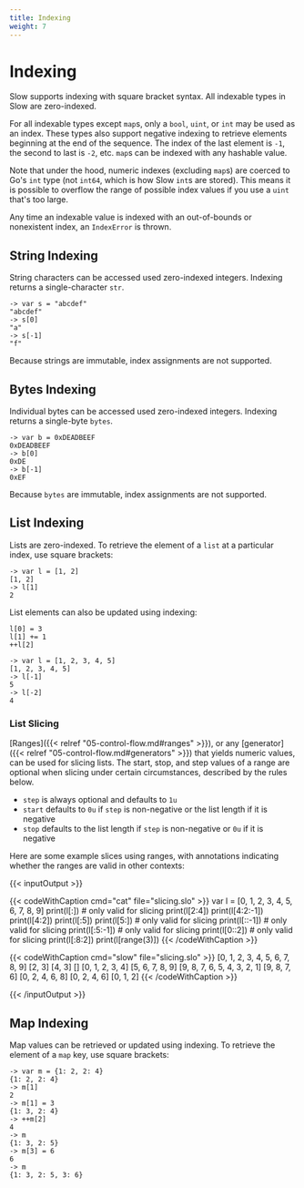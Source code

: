 ```yaml
---
title: Indexing
weight: 7
---
```


# Indexing

Slow supports indexing with square bracket syntax. All indexable types in Slow are zero-indexed.

For all indexable types except `map`s, only a `bool`, `uint`, or `int` may be used as an index. These types also support negative indexing to retrieve elements beginning at the end of the sequence. The index of the last element is `-1`, the second to last is `-2`, etc. `map`s can be indexed with any hashable value.

Note that under the hood, numeric indexes (excluding `map`s) are coerced to Go's `int` type (not `int64`, which is how Slow `int`s are stored). This means it is possible to overflow the range of possible index values if you use a `uint` that's too large. 

Any time an indexable value is indexed with an out-of-bounds or nonexistent index, an `IndexError` is thrown.

## String Indexing

String characters can be accessed used zero-indexed integers. Indexing returns a single-character `str`.

```
-> var s = "abcdef"
"abcdef"
-> s[0]
"a"
-> s[-1]
"f"
```

Because strings are immutable, index assignments are not supported.

## Bytes Indexing

Individual bytes can be accessed used zero-indexed integers. Indexing returns a single-byte `bytes`.

```
-> var b = 0xDEADBEEF
0xDEADBEEF
-> b[0]
0xDE
-> b[-1]
0xEF
```

Because `bytes` are immutable, index assignments are not supported.

## List Indexing

Lists are zero-indexed. To retrieve the element of a `list` at a particular index, use square brackets:

```
-> var l = [1, 2]
[1, 2]
-> l[1]
2
```

List elements can also be updated using indexing:

```
l[0] = 3
l[1] += 1
++l[2]
```


```
-> var l = [1, 2, 3, 4, 5]
[1, 2, 3, 4, 5]
-> l[-1]
5
-> l[-2]
4
```

### List Slicing

[Ranges]({{< relref "05-control-flow.md#ranges" >}}), or any [generator]({{< relref "05-control-flow.md#generators" >}}) that yields numeric values, can be used for slicing lists. The start, stop, and step values of a range are optional when slicing under certain circumstances, described by the rules below.

- `step` is always optional and defaults to `1u`
- `start` defaults to `0u` if `step` is non-negative or the list length if it is negative
- `stop` defaults to the list length if `step` is non-negative or `0u` if it is negative

Here are some example slices using ranges, with annotations indicating whether the ranges are valid in other contexts:

{{< inputOutput >}}

{{< codeWithCaption cmd="cat" file="slicing.slo" >}}
var l = [0, 1, 2, 3, 4, 5, 6, 7, 8, 9]
print(l[:])         # only valid for slicing
print(l[2:4])
print(l[4:2:-1])
print(l[4:2])
print(l[:5])
print(l[5:])        # only valid for slicing
print(l[::-1])      # only valid for slicing
print(l[:5:-1])     # only valid for slicing
print(l[0::2])      # only valid for slicing
print(l[:8:2])
print(l[range(3)])
{{< /codeWithCaption >}}

{{< codeWithCaption cmd="slow" file="slicing.slo" >}}
[0, 1, 2, 3, 4, 5, 6, 7, 8, 9]
[2, 3]
[4, 3]
[]
[0, 1, 2, 3, 4]
[5, 6, 7, 8, 9]
[9, 8, 7, 6, 5, 4, 3, 2, 1]
[9, 8, 7, 6]
[0, 2, 4, 6, 8]
[0, 2, 4, 6]
[0, 1, 2]
{{< /codeWithCaption >}}

{{< /inputOutput >}}

## Map Indexing

Map values can be retrieved or updated using indexing. To retrieve the element of a `map` key, use square brackets:

```
-> var m = {1: 2, 2: 4}
{1: 2, 2: 4}
-> m[1]
2
-> m[1] = 3
{1: 3, 2: 4}
-> ++m[2]
4
-> m
{1: 3, 2: 5}
-> m[3] = 6
6
-> m
{1: 3, 2: 5, 3: 6}
```
